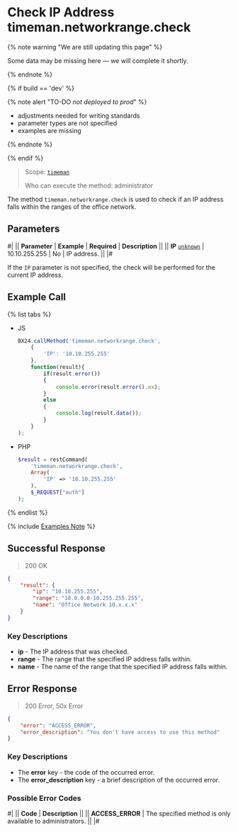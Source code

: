 # Check IP Address timeman.networkrange.check

{% note warning "We are still updating this page" %}

Some data may be missing here — we will complete it shortly.

{% endnote %}

{% if build == 'dev' %}

{% note alert "TO-DO _not deployed to prod_" %}

- adjustments needed for writing standards
- parameter types are not specified
- examples are missing

{% endnote %}

{% endif %}

> Scope: [`timeman`](../../scopes/permissions.md)
>
> Who can execute the method: administrator

The method `timeman.networkrange.check` is used to check if an IP address falls within the ranges of the office network.

## Parameters

#|
|| **Parameter** | **Example** | **Required** | **Description** ||
|| **IP**
[`unknown`](../../data-types.md) | 10.10.255.255 | No | IP address. ||
|#

If the `IP` parameter is not specified, the check will be performed for the current IP address.

## Example Call

{% list tabs %}

- JS

    ```javascript
    BX24.callMethod('timeman.networkrange.check',
        {
            'IP': '10.10.255.255'
        },
        function(result){
            if(result.error())
            {
                console.error(result.error().ex);
            }
            else
            {
                console.log(result.data());
            }
        }
    );
    ```

- PHP

    ```php
    $result = restCommand(
        'timeman.networkrange.check',
        Array(
            'IP' => '10.10.255.255'
        ),
        $_REQUEST["auth"]
    );
    ```

{% endlist %}

{% include [Examples Note](../../../_includes/examples.md) %}

## Successful Response

> 200 OK
```json
{
    "result": {
        "ip": "10.10.255.255",
        "range": "10.0.0.0-10.255.255.255",
        "name": "Office Network 10.x.x.x"
    }
}
```

### Key Descriptions

- **ip** - The IP address that was checked.
- **range** - The range that the specified IP address falls within.
- **name** - The name of the range that the specified IP address falls within.

## Error Response

> 200 Error, 50x Error
```json
{
    "error": "ACCESS_ERROR",
    "error_description": "You don't have access to use this method"
}
```

### Key Descriptions

- The **error** key - the code of the occurred error.
- The **error_description** key - a brief description of the occurred error.

### Possible Error Codes

#|
|| **Code** | **Description** ||
|| **ACCESS_ERROR** | The specified method is only available to administrators. ||
|#